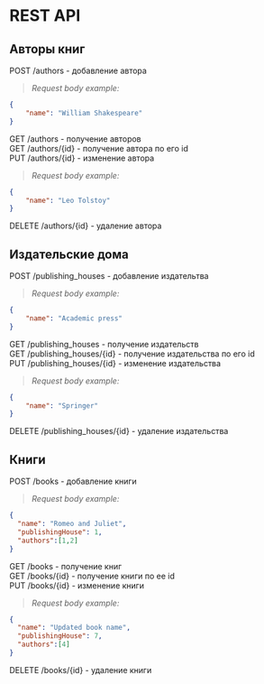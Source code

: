# REST API
## Авторы книг  
POST /authors - добавление автора  
>*Request body example:*  
```json
{
    "name": "William Shakespeare"
}
```
GET /authors - получение авторов  
GET /authors/{id} - получение автора по его id  
PUT /authors/{id} - изменение автора 
>*Request body example:*
```json
{
    "name": "Leo Tolstoy"
}
```
DELETE /authors/{id} - удаление автора
## Издательские дома
POST /publishing_houses - добавление издательтва
>*Request body example:*
```json
{
    "name": "Academic press"
}
```
GET /publishing_houses - получение издательств  
GET /publishing_houses/{id} - получение издательства по его id  
PUT /publishing_houses/{id} - изменение издательства  
>*Request body example:*
```json
{
    "name": "Springer"
}
```
DELETE /publishing_houses/{id} - удаление издательства
## Книги
POST /books - добавление книги
>*Request body example:*
```json
{
  "name": "Romeo and Juliet",
  "publishingHouse": 1,
  "authors":[1,2]
}
```
GET /books - получение книг  
GET /books/{id} - получение книги по ее id  
PUT /books/{id} - изменение книги
>*Request body example:*
```json
{
  "name": "Updated book name",
  "publishingHouse": 7,
  "authors":[4]
}
```
DELETE /books/{id} - удаление книги